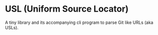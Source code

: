 USL (Uniform Source Locator)
============================

A tiny library and its accompanying cli program to parse Git like URLs (aka USLs).
